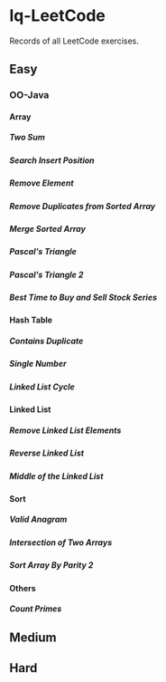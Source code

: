 # lq-LeetCode
Records of all LeetCode exercises. 

## Easy

### OO-Java

#### Array

##### Two Sum

##### Search Insert Position

##### Remove Element

##### Remove Duplicates from Sorted Array

##### Merge Sorted Array

##### Pascal's Triangle

##### Pascal's Triangle 2

##### Best Time to Buy and Sell Stock Series

#### Hash Table

##### Contains Duplicate

##### Single Number

##### Linked List Cycle

#### Linked List

##### Remove Linked List Elements

##### Reverse Linked List

##### Middle of the Linked List

#### Sort

##### Valid Anagram

##### Intersection of Two Arrays

##### Sort Array By Parity 2

#### Others

##### Count Primes



## Medium



## Hard

